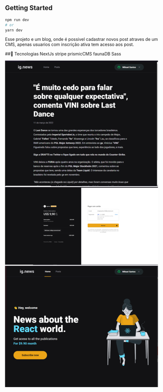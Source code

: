 

## Getting Started


```bash
npm run dev
# or
yarn dev
```

Esse projeto e um blog, onde é possivel cadastrar novos post atraves de um CMS, apenas usuarios com inscrição ativa tem acesso aos post.

##🚀 Tecnologias
NextJs
stripe
prismicCMS
faunaDB
Sass


<img src="./public/images/post-ignews.PNG" alt="">
<img src="./public/images/checkout-stripe.PNG" >
 <img src="./public/images/home-ignews.PNG" alt=""> 
